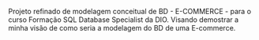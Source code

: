 Projeto refinado de modelagem conceitual de BD - E-COMMERCE - para o curso Formação SQL Database Specialist da DIO.
Visando demostrar a minha visão de como seria a modelagem do BD de uma E-commerce.
